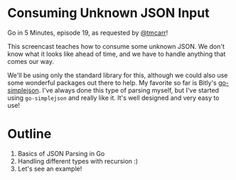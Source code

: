 # Consuming Unknown JSON Input

Go in 5 Minutes, episode 19, as requested by [@tmcarr](https://github.com/tmcarr)!

This screencast teaches how to consume some unknown JSON. We don't know what it looks like
ahead of time, and we have to handle anything that comes our way.

We'll be using only the standard library for this, although we could also use some wonderful 
packages out there to help. My favorite so far is Bitly's 
[go-simplejson](https://godoc.org/github.com/bitly/go-simplejson).
I've always done this type of parsing myself, but I've started using `go-simplejson` and really
like it. It's well designed and very easy to use!

# Outline

1. Basics of JSON Parsing in Go
2. Handling different types with recursion :)
3. Let's see an example!
